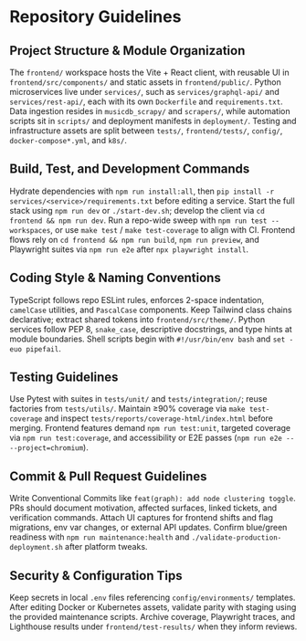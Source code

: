 # Repository Guidelines

## Project Structure & Module Organization
The `frontend/` workspace hosts the Vite + React client, with reusable UI in `frontend/src/components/` and static assets in `frontend/public/`. Python microservices live under `services/`, such as `services/graphql-api/` and `services/rest-api/`, each with its own `Dockerfile` and `requirements.txt`. Data ingestion resides in `musicdb_scrapy/` and `scrapers/`, while automation scripts sit in `scripts/` and deployment manifests in `deployment/`. Testing and infrastructure assets are split between `tests/`, `frontend/tests/`, `config/`, `docker-compose*.yml`, and `k8s/`.

## Build, Test, and Development Commands
Hydrate dependencies with `npm run install:all`, then `pip install -r services/<service>/requirements.txt` before editing a service. Start the full stack using `npm run dev` or `./start-dev.sh`; develop the client via `cd frontend && npm run dev`. Run a repo-wide sweep with `npm run test --workspaces`, or use `make test` / `make test-coverage` to align with CI. Frontend flows rely on `cd frontend && npm run build`, `npm run preview`, and Playwright suites via `npm run e2e` after `npx playwright install`.

## Coding Style & Naming Conventions
TypeScript follows repo ESLint rules, enforces 2-space indentation, `camelCase` utilities, and `PascalCase` components. Keep Tailwind class chains declarative; extract shared tokens into `frontend/src/theme/`. Python services follow PEP 8, `snake_case`, descriptive docstrings, and type hints at module boundaries. Shell scripts begin with `#!/usr/bin/env bash` and `set -euo pipefail`.

## Testing Guidelines
Use Pytest with suites in `tests/unit/` and `tests/integration/`; reuse factories from `tests/utils/`. Maintain ≥90% coverage via `make test-coverage` and inspect `tests/reports/coverage-html/index.html` before merging. Frontend features demand `npm run test:unit`, targeted coverage via `npm run test:coverage`, and accessibility or E2E passes (`npm run e2e -- --project=chromium`).

## Commit & Pull Request Guidelines
Write Conventional Commits like `feat(graph): add node clustering toggle`. PRs should document motivation, affected surfaces, linked tickets, and verification commands. Attach UI captures for frontend shifts and flag migrations, env var changes, or external API updates. Confirm blue/green readiness with `npm run maintenance:health` and `./validate-production-deployment.sh` after platform tweaks.

## Security & Configuration Tips
Keep secrets in local `.env` files referencing `config/environments/` templates. After editing Docker or Kubernetes assets, validate parity with staging using the provided maintenance scripts. Archive coverage, Playwright traces, and Lighthouse results under `frontend/test-results/` when they inform reviews.
